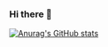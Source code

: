### Hi there 👋

<!--
**PanagiotisKaraliolios/PanagiotisKaraliolios** is a ✨ _special_ ✨ repository because its `README.md` (this file) appears on your GitHub profile.

Here are some ideas to get you started:

- 🔭 I’m currently working on ...
- 🌱 I’m currently learning ...
- 👯 I’m looking to collaborate on ...
- 🤔 I’m looking for help with ...
- 💬 Ask me about ...
- 📫 How to reach me: ...
- 😄 Pronouns: ...
- ⚡ Fun fact: ...
-->
[![Anurag's GitHub stats](https://github-readme-stats.vercel.app/api?username=PanagiotisKaraliolios&count_private=true&show_icons=true&theme=tokyonight&include_all_commits=true&count_private=true&show_owner=true)](https://github.com/PanagiotisKaraliolios/github-readme-stats)
